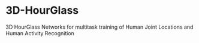 # 3D-HourGlass
3D HourGlass Networks for multitask training of Human Joint Locations and Human Activity Recognition
